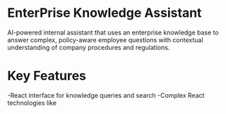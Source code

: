 # EnterPrise Knowledge Assistant
AI-powered internal assistant that uses an enterprise knowledge base to answer
complex, policy-aware employee questions with contextual understanding of company procedures
and regulations.

# Key Features
-React interface for knowledge queries and search
-Complex React technologies like  